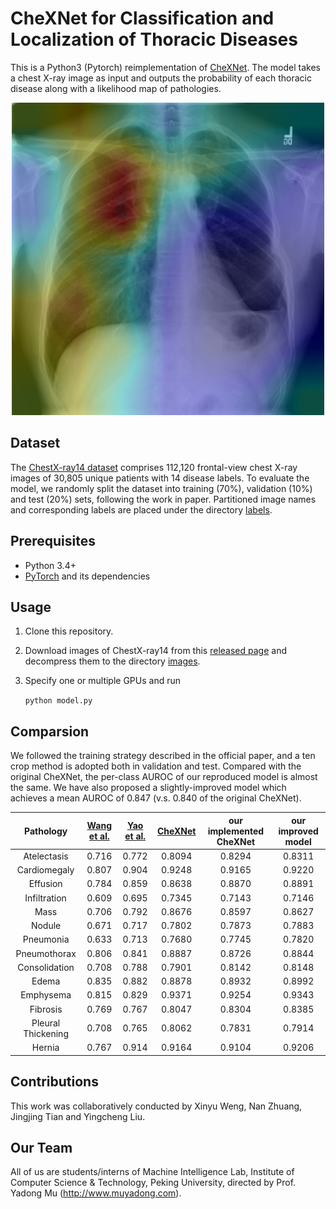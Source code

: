 # CheXNet for Classification and Localization of Thoracic Diseases

This is a Python3 (Pytorch) reimplementation of [CheXNet](https://stanfordmlgroup.github.io/projects/chexnet/). The model takes a chest X-ray image as input and outputs the probability of each thoracic disease along with a likelihood map of pathologies.

<div align=center><img width="500" height="500" src="./visualization/00008473_011-3.png"/></div>

## Dataset

The [ChestX-ray14 dataset](http://openaccess.thecvf.com/content_cvpr_2017/papers/Wang_ChestX-ray8_Hospital-Scale_Chest_CVPR_2017_paper.pdf) comprises 112,120 frontal-view chest X-ray images of 30,805 unique patients with 14 disease labels. To evaluate the model, we randomly split the dataset into training (70%), validation (10%) and test (20%) sets, following the work in paper. Partitioned image names and corresponding labels are placed under the directory [labels](./ChestXray-14/labels).

## Prerequisites

- Python 3.4+
- [PyTorch](http://pytorch.org/) and its dependencies

## Usage

1. Clone this repository.

2. Download images of ChestX-ray14 from this [released page](https://nihcc.app.box.com/v/ChestXray-NIHCC) and decompress them to the directory [images](./ChestXray-14/images).

3. Specify one or multiple GPUs and run

   `python model.py`

## Comparsion

We followed the training strategy described in the official paper, and a ten crop method is adopted both in validation and test. Compared with the original CheXNet, the per-class AUROC of our reproduced model is almost the same. We have also proposed a slightly-improved model which achieves a mean AUROC of 0.847 (v.s. 0.840 of the original CheXNet).

|     Pathology      | [Wang et al.](https://arxiv.org/abs/1705.02315) | [Yao et al.](https://arxiv.org/abs/1710.10501) | [CheXNet](https://arxiv.org/abs/1711.05225) | our implemented CheXNet | our improved model |
| :----------------: | :--------------------------------------: | :--------------------------------------: | :--------------------------------------: | :--------: | :------: |
|    Atelectasis     |                  0.716                   |                  0.772                   |                  0.8094                  |   0.8294   |  0.8311  |
|    Cardiomegaly    |                  0.807                   |                  0.904                   |                  0.9248                  |   0.9165   |  0.9220  |
|      Effusion      |                  0.784                   |                  0.859                   |                  0.8638                  |   0.8870   |  0.8891  |
|    Infiltration    |                  0.609                   |                  0.695                   |                  0.7345                  |   0.7143   |  0.7146  |
|        Mass        |                  0.706                   |                  0.792                   |                  0.8676                  |   0.8597   |  0.8627  |
|       Nodule       |                  0.671                   |                  0.717                   |                  0.7802                  |   0.7873   |  0.7883  |
|     Pneumonia      |                  0.633                   |                  0.713                   |                  0.7680                  |   0.7745   |  0.7820  |
|    Pneumothorax    |                  0.806                   |                  0.841                   |                  0.8887                  |   0.8726   |  0.8844  |
|   Consolidation    |                  0.708                   |                  0.788                   |                  0.7901                  |   0.8142   |  0.8148  |
|       Edema        |                  0.835                   |                  0.882                   |                  0.8878                  |   0.8932   |  0.8992  |
|     Emphysema      |                  0.815                   |                  0.829                   |                  0.9371                  |   0.9254   |  0.9343  |
|      Fibrosis      |                  0.769                   |                  0.767                   |                  0.8047                  |   0.8304   |  0.8385  |
| Pleural Thickening |                  0.708                   |                  0.765                   |                  0.8062                  |   0.7831   |  0.7914  |
|       Hernia       |                  0.767                   |                  0.914                   |                  0.9164                  |   0.9104   |  0.9206  |

## Contributions

This work was collaboratively conducted by Xinyu Weng, Nan Zhuang, Jingjing Tian and Yingcheng Liu.

## Our Team

All of us are students/interns of Machine Intelligence Lab, Institute of Computer Science & Technology, Peking University, directed by Prof. Yadong Mu (http://www.muyadong.com).
